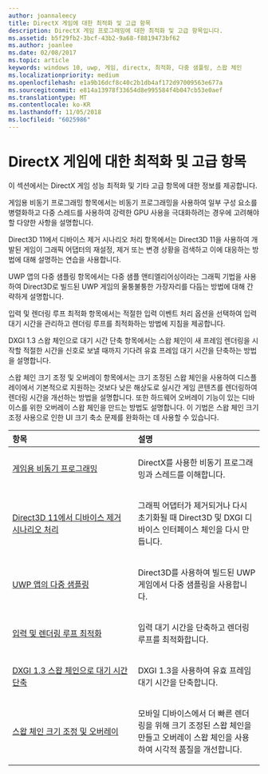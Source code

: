 ```yaml
---
author: joannaleecy
title: DirectX 게임에 대한 최적화 및 고급 항목
description: DirectX 게임 프로그래밍에 대한 최적화 및 고급 항목입니다.
ms.assetid: b5f29fb2-3bcf-43b2-9a68-f8819473bf62
ms.author: joanlee
ms.date: 02/08/2017
ms.topic: article
keywords: windows 10, uwp, 게임, directx, 최적화, 다중 샘플링, 스왑 체인
ms.localizationpriority: medium
ms.openlocfilehash: e1a9b16dcf8c40c2b1db4af172d97009563e677a
ms.sourcegitcommit: e814a13978f33654d8e995584f4b047cb53e0aef
ms.translationtype: MT
ms.contentlocale: ko-KR
ms.lasthandoff: 11/05/2018
ms.locfileid: "6025986"
---
```

# <a name="optimization-and-advanced-topics-for-directx-games"></a>DirectX 게임에 대한 최적화 및 고급 항목

이 섹션에서는 DirectX 게임 성능 최적화 및 기타 고급 항목에 대한 정보를 제공합니다.

게임용 비동기 프로그래밍 항목에서는 비동기 프로그래밍을 사용하여 일부 구성 요소를 병렬화하고 다중 스레드를 사용하여 강력한 GPU 사용을 극대화하려는 경우에 고려해야 할 다양한 사항을 설명합니다.

Direct3D 11에서 디바이스 제거 시나리오 처리 항목에서는 Direct3D 11을 사용하여 개발된 게임이 그래픽 어댑터의 재설정, 제거 또는 변경 상황을 검색하고 이에 대응하는 방법에 대해 설명하는 연습을 사용합니다.

UWP 앱의 다중 샘플링 항목에서는 다중 샘플 앤티엘리어싱이라는 그래픽 기법을 사용하여 Direct3D로 빌드된 UWP 게임의 울퉁불퉁한 가장자리를 다듬는 방법에 대해 간략하게 설명합니다.

입력 및 렌더링 루프 최적화 항목에서는 적절한 입력 이벤트 처리 옵션을 선택하여 입력 대기 시간을 관리하고 렌더링 루프를 최적화하는 방법에 지침을 제공합니다.

DXGI 1.3 스왑 체인으로 대기 시간 단축 항목에서는 스왑 체인이 새 프레임 렌더링을 시작할 적절한 시간을 신호로 보낼 때까지 기다려 유효 프레임 대기 시간을 단축하는 방법을 설명합니다.

스왑 체인 크기 조정 및 오버레이 항목에서는 크기 조정된 스왑 체인을 사용하여 디스플레이에서 기본적으로 지원하는 것보다 낮은 해상도로 실시간 게임 콘텐츠를 렌더링하여 렌더링 시간을 개선하는 방법을 설명합니다. 또한 하드웨어 오버레이 기능이 있는 디바이스를 위한 오버레이 스왑 체인을 만드는 방법도 설명합니다. 이 기법은 스왑 체인 크기 조정 사용으로 인한 UI 크기 축소 문제를 완화하는 데 사용할 수 있습니다.

<table>
<colgroup>
<col width="50%" />
<col width="50%" />
</colgroup>
<thead>
<tr class="header">
<th align="left">항목</th>
<th align="left">설명</th>
</tr>
</thead>
<tbody>
<tr class="odd">
<td align="left"><p><a href="asynchronous-programming-directx-and-cpp.md">게임용 비동기 프로그래밍</a></p></td>
<td align="left"><p>DirectX를 사용한 비동기 프로그래밍과 스레드를 이해합니다.</p></td>
</tr>
<tr class="even">
<td align="left"><p><a href="handling-device-lost-scenarios.md">Direct3D 11에서 디바이스 제거 시나리오 처리</a></p></td>
<td align="left"><p>그래픽 어댑터가 제거되거나 다시 초기화될 때 Direct3D 및 DXGI 디바이스 인터페이스 체인을 다시 만듭니다.</p></td>
</tr>
<tr class="odd">
<td align="left"><p><a href="multisampling--multi-sample-anti-aliasing--in-windows-store-apps.md">UWP 앱의 다중 샘플링</a></p></td>
<td align="left"><p>Direct3D를 사용하여 빌드된 UWP 게임에서 다중 샘플링을 사용합니다.</p></td>
</tr>
<tr class="even">
<td align="left"><p><a href="optimize-performance-for-windows-store-direct3d-11-apps-with-coredispatcher.md">입력 및 렌더링 루프 최적화</a></p></td>
<td align="left"><p>입력 대기 시간을 단축하고 렌더링 루프를 최적화합니다.</p></td>
</tr>
<tr class="odd">
<td align="left"><p><a href="reduce-latency-with-dxgi-1-3-swap-chains.md">DXGI 1.3 스왑 체인으로 대기 시간 단축</a></p></td>
<td align="left"><p>DXGI 1.3을 사용하여 유효 프레임 대기 시간을 단축합니다.</p></td>
</tr>
<tr class="even">
<td align="left"><p><a href="multisampling--scaling--and-overlay-swap-chains.md">스왑 체인 크기 조정 및 오버레이</a></p></td>
<td align="left"><p>모바일 디바이스에서 더 빠른 렌더링을 위해 크기 조정된 스왑 체인을 만들고 오버레이 스왑 체인을 사용하여 시각적 품질을 개선합니다.</p></td>
</tr>
</tbody>
</table>